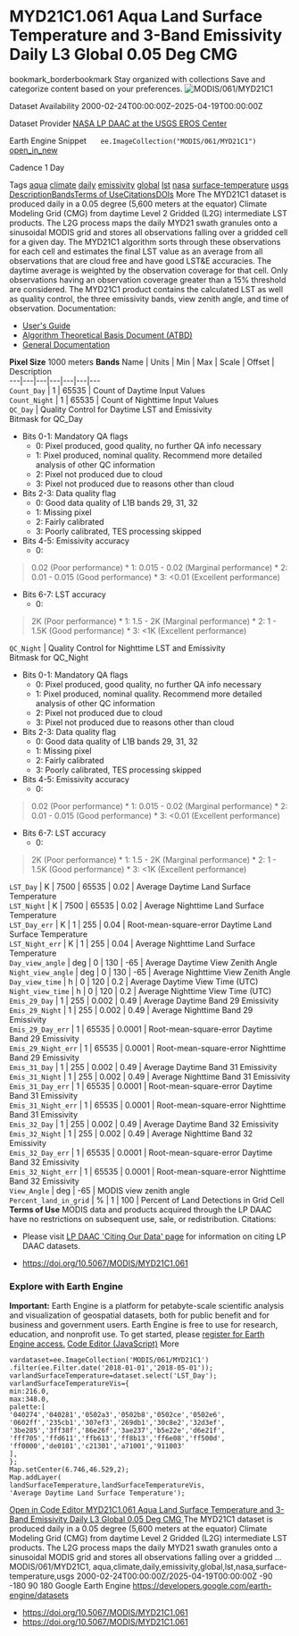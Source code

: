  
#  MYD21C1.061 Aqua Land Surface Temperature and 3-Band Emissivity Daily L3 Global 0.05 Deg CMG 
bookmark_borderbookmark Stay organized with collections  Save and categorize content based on your preferences.
![MODIS/061/MYD21C1](https://developers.google.com/earth-engine/datasets/images/MODIS/MODIS_061_MYD21C1_sample.png) 

Dataset Availability
    2000-02-24T00:00:00Z–2025-04-19T00:00:00Z 

Dataset Provider
     [ NASA LP DAAC at the USGS EROS Center ](https://doi.org/10.5067/MODIS/MYD21C1.061) 

Earth Engine Snippet
     `    ee.ImageCollection("MODIS/061/MYD21C1")   ` [ open_in_new ](https://code.earthengine.google.com/?scriptPath=Examples:Datasets/MODIS/MODIS_061_MYD21C1) 

Cadence
    1 Day 

Tags
     [aqua](https://developers.google.com/earth-engine/datasets/tags/aqua) [climate](https://developers.google.com/earth-engine/datasets/tags/climate) [daily](https://developers.google.com/earth-engine/datasets/tags/daily) [emissivity](https://developers.google.com/earth-engine/datasets/tags/emissivity) [global](https://developers.google.com/earth-engine/datasets/tags/global) [lst](https://developers.google.com/earth-engine/datasets/tags/lst) [nasa](https://developers.google.com/earth-engine/datasets/tags/nasa) [surface-temperature](https://developers.google.com/earth-engine/datasets/tags/surface-temperature) [usgs](https://developers.google.com/earth-engine/datasets/tags/usgs)
[Description](https://developers.google.com/earth-engine/datasets/catalog/MODIS_061_MYD21C1#description)[Bands](https://developers.google.com/earth-engine/datasets/catalog/MODIS_061_MYD21C1#bands)[Terms of Use](https://developers.google.com/earth-engine/datasets/catalog/MODIS_061_MYD21C1#terms-of-use)[Citations](https://developers.google.com/earth-engine/datasets/catalog/MODIS_061_MYD21C1#citations)[DOIs](https://developers.google.com/earth-engine/datasets/catalog/MODIS_061_MYD21C1#dois) More
The MYD21C1 dataset is produced daily in a 0.05 degree (5,600 meters at the equator) Climate Modeling Grid (CMG) from daytime Level 2 Gridded (L2G) intermediate LST products. The L2G process maps the daily MYD21 swath granules onto a sinusoidal MODIS grid and stores all observations falling over a gridded cell for a given day. The MYD21C1 algorithm sorts through these observations for each cell and estimates the final LST value as an average from all observations that are cloud free and have good LST&E accuracies. The daytime average is weighted by the observation coverage for that cell. Only observations having an observation coverage greater than a 15% threshold are considered. The MYD21C1 product contains the calculated LST as well as quality control, the three emissivity bands, view zenith angle, and time of observation.
Documentation:
  * [User's Guide](https://lpdaac.usgs.gov/documents/1398/MOD21_User_Guide_V61.pdf)
  * [Algorithm Theoretical Basis Document (ATBD)](https://lpdaac.usgs.gov/documents/1399/MOD21_ATBD.pdf)
  * [General Documentation](https://ladsweb.modaps.eosdis.nasa.gov/filespec/MODIS/61/MYD21C1)


**Pixel Size** 1000 meters 
**Bands**
Name | Units | Min | Max | Scale | Offset | Description  
---|---|---|---|---|---|---  
`Count_Day` |  1  |  65535  | Count of Daytime Input Values  
`Count_Night` |  1  |  65535  | Count of Nighttime Input Values  
`QC_Day` | Quality Control for Daytime LST and Emissivity  
Bitmask for QC_Day
  * Bits 0-1: Mandatory QA flags 
    * 0: Pixel produced, good quality, no further QA info necessary
    * 1: Pixel produced, nominal quality. Recommend more detailed analysis of other QC information
    * 2: Pixel not produced due to cloud
    * 3: Pixel not produced due to reasons other than cloud
  * Bits 2-3: Data quality flag 
    * 0: Good data quality of L1B bands 29, 31, 32
    * 1: Missing pixel
    * 2: Fairly calibrated
    * 3: Poorly calibrated, TES processing skipped
  * Bits 4-5: Emissivity accuracy 
    * 0: 
> 0.02 (Poor performance) 
    * 1: 0.015 - 0.02 (Marginal performance)
    * 2: 0.01 - 0.015 (Good performance)
    * 3: <0.01 (Excellent performance)
  * Bits 6-7: LST accuracy 
    * 0: 
> 2K (Poor performance) 
    * 1: 1.5 - 2K (Marginal performance)
    * 2: 1 - 1.5K (Good performance)
    * 3: <1K (Excellent performance)

  
`QC_Night` | Quality Control for Nighttime LST and Emissivity  
Bitmask for QC_Night
  * Bits 0-1: Mandatory QA flags 
    * 0: Pixel produced, good quality, no further QA info necessary
    * 1: Pixel produced, nominal quality. Recommend more detailed analysis of other QC information
    * 2: Pixel not produced due to cloud
    * 3: Pixel not produced due to reasons other than cloud
  * Bits 2-3: Data quality flag 
    * 0: Good data quality of L1B bands 29, 31, 32
    * 1: Missing pixel
    * 2: Fairly calibrated
    * 3: Poorly calibrated, TES processing skipped
  * Bits 4-5: Emissivity accuracy 
    * 0: 
> 0.02 (Poor performance) 
    * 1: 0.015 - 0.02 (Marginal performance)
    * 2: 0.01 - 0.015 (Good performance)
    * 3: <0.01 (Excellent performance)
  * Bits 6-7: LST accuracy 
    * 0: 
> 2K (Poor performance) 
    * 1: 1.5 - 2K (Marginal performance)
    * 2: 1 - 1.5K (Good performance)
    * 3: <1K (Excellent performance)

  
`LST_Day` | K |  7500  |  65535  | 0.02 | Average Daytime Land Surface Temperature  
`LST_Night` | K |  7500  |  65535  | 0.02 | Average Nighttime Land Surface Temperature  
`LST_Day_err` | K |  1  |  255  | 0.04 | Root-mean-square-error Daytime Land Surface Temperature  
`LST_Night_err` | K |  1  |  255  | 0.04 | Average Nighttime Land Surface Temperature  
`Day_view_angle` | deg |  0  |  130  | -65 | Average Daytime View Zenith Angle  
`Night_view_angle` | deg |  0  |  130  | -65 | Average Nighttime View Zenith Angle  
`Day_view_time` | h |  0  |  120  | 0.2 | Average Daytime View Time (UTC)  
`Night_view_time` | h |  0  |  120  | 0.2 | Average Nighttime View Time (UTC)  
`Emis_29_Day` |  1  |  255  | 0.002 | 0.49 | Average Daytime Band 29 Emissivity  
`Emis_29_Night` |  1  |  255  | 0.002 | 0.49 | Average Nighttime Band 29 Emissivity  
`Emis_29_Day_err` |  1  |  65535  | 0.0001 | Root-mean-square-error Daytime Band 29 Emissivity  
`Emis_29_Night_err` |  1  |  65535  | 0.0001 | Root-mean-square-error Nighttime Band 29 Emissivity  
`Emis_31_Day` |  1  |  255  | 0.002 | 0.49 | Average Daytime Band 31 Emissivity  
`Emis_31_Night` |  1  |  255  | 0.002 | 0.49 | Average Nighttime Band 31 Emissivity  
`Emis_31_Day_err` |  1  |  65535  | 0.0001 | Root-mean-square-error Daytime Band 31 Emissivity  
`Emis_31_Night_err` |  1  |  65535  | 0.0001 | Root-mean-square-error Nighttime Band 31 Emissivity  
`Emis_32_Day` |  1  |  255  | 0.002 | 0.49 | Average Daytime Band 32 Emissivity  
`Emis_32_Night` |  1  |  255  | 0.002 | 0.49 | Average Nighttime Band 32 Emissivity  
`Emis_32_Day_err` |  1  |  65535  | 0.0001 | Root-mean-square-error Daytime Band 32 Emissivity  
`Emis_32_Night_err` |  1  |  65535  | 0.0001 | Root-mean-square-error Nighttime Band 32 Emissivity  
`View_Angle` | deg | -65 | MODIS view zenith angle  
`Percent_land_in_grid` | % |  1  |  100  | Percent of Land Detections in Grid Cell  
**Terms of Use**
MODIS data and products acquired through the LP DAAC have no restrictions on subsequent use, sale, or redistribution.
Citations:
  * Please visit [LP DAAC 'Citing Our Data' page](https://lpdaac.usgs.gov/citing_our_data) for information on citing LP DAAC datasets.


  * [ https://doi.org/10.5067/MODIS/MYD21C1.061 ](https://doi.org/10.5067/MODIS/MYD21C1.061)


### Explore with Earth Engine
**Important:** Earth Engine is a platform for petabyte-scale scientific analysis and visualization of geospatial datasets, both for public benefit and for business and government users. Earth Engine is free to use for research, education, and nonprofit use. To get started, please [register for Earth Engine access.](https://console.cloud.google.com/earth-engine)
[Code Editor (JavaScript)](https://developers.google.com/earth-engine/datasets/catalog/MODIS_061_MYD21C1#code-editor-javascript-sample) More
```
vardataset=ee.ImageCollection('MODIS/061/MYD21C1')
.filter(ee.Filter.date('2018-01-01','2018-05-01'));
varlandSurfaceTemperature=dataset.select('LST_Day');
varlandSurfaceTemperatureVis={
min:216.0,
max:348.0,
palette:[
'040274','040281','0502a3','0502b8','0502ce','0502e6',
'0602ff','235cb1','307ef3','269db1','30c8e2','32d3ef',
'3be285','3ff38f','86e26f','3ae237','b5e22e','d6e21f',
'fff705','ffd611','ffb613','ff8b13','ff6e08','ff500d',
'ff0000','de0101','c21301','a71001','911003'
],
};
Map.setCenter(6.746,46.529,2);
Map.addLayer(
landSurfaceTemperature,landSurfaceTemperatureVis,
'Average Daytime Land Surface Temperature');
```
[ Open in Code Editor ](https://code.earthengine.google.com/?scriptPath=Examples:Datasets/MODIS/MODIS_061_MYD21C1)
[ MYD21C1.061 Aqua Land Surface Temperature and 3-Band Emissivity Daily L3 Global 0.05 Deg CMG ](https://developers.google.com/earth-engine/datasets/catalog/MODIS_061_MYD21C1)
The MYD21C1 dataset is produced daily in a 0.05 degree (5,600 meters at the equator) Climate Modeling Grid (CMG) from daytime Level 2 Gridded (L2G) intermediate LST products. The L2G process maps the daily MYD21 swath granules onto a sinusoidal MODIS grid and stores all observations falling over a gridded …
MODIS/061/MYD21C1, aqua,climate,daily,emissivity,global,lst,nasa,surface-temperature,usgs 
2000-02-24T00:00:00Z/2025-04-19T00:00:00Z
-90 -180 90 180 
Google Earth Engine
https://developers.google.com/earth-engine/datasets
  * [ https://doi.org/10.5067/MODIS/MYD21C1.061 ](https://doi.org/https://doi.org/10.5067/MODIS/MYD21C1.061)
  * [ https://doi.org/10.5067/MODIS/MYD21C1.061 ](https://doi.org/https://developers.google.com/earth-engine/datasets/catalog/MODIS_061_MYD21C1)


